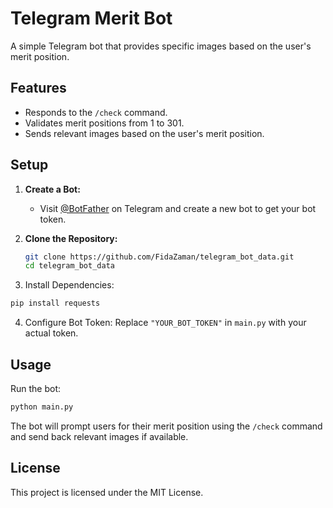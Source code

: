 # Telegram Merit Bot

A simple Telegram bot that provides specific images based on the user's merit position.

## Features

- Responds to the `/check` command.
- Validates merit positions from 1 to 301.
- Sends relevant images based on the user's merit position.

## Setup

1. **Create a Bot:**
   - Visit [@BotFather](https://t.me/BotFather) on Telegram and create a new bot to get your bot token.

2. **Clone the Repository:**
   ```bash
   git clone https://github.com/FidaZaman/telegram_bot_data.git
   cd telegram_bot_data
3. Install Dependencies:
```python
pip install requests
```

4. Configure Bot Token:
Replace `"YOUR_BOT_TOKEN"` in `main.py` with your actual token.

## Usage
Run the bot:
```python
python main.py
```
The bot will prompt users for their merit position using the `/check` command and send back relevant images if available.

## License
This project is licensed under the MIT License.